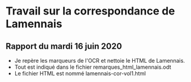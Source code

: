 # Travail sur la correspondance de Lamennais

## Rapport du mardi 16 juin 2020

* Je repère les marqueurs de l'OCR et nettoie le HTML de Lamennais.
* Tout est indiqué dans le fichier remarques_html_lamennais.odt
* Le fichier HTML est nommé lamennais-cor-vol1.html 
